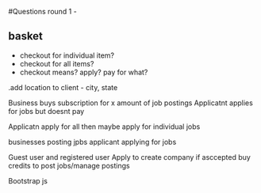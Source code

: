 #Questions round 1 -
## basket
* checkout for individual item?
* checkout for all items?
* checkout means? apply? pay for what?




.add location to client - city, state

Business buys subscription for x amount of job postings
Applicatnt applies for jobs but doesnt pay

Applicatn apply for all then maybe apply for individual jobs



businesses posting jpbs
applicant applying for jobs

Guest user and registered user
Apply to create company if asccepted buy credits to post jobs/manage postings


Bootstrap js
